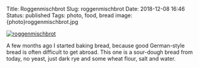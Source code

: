Title: Roggenmischbrot
Slug: roggenmischbrot
Date: 2018-12-08 16:46
Status: published
Tags: photo, food, bread
image: {photo}roggenmischbrot.jpg

[![roggenmischbrot]({photo}roggenmischbrot.jpg "roggenmischbrot")]({filename}/pic/roggenmischbrot.jpg)

A few months ago I started baking bread, because good German-style bread is often difficult to get abroad. This one is a sour-dough bread from today, no yeast, just dark rye and some wheat flour, salt and water.
